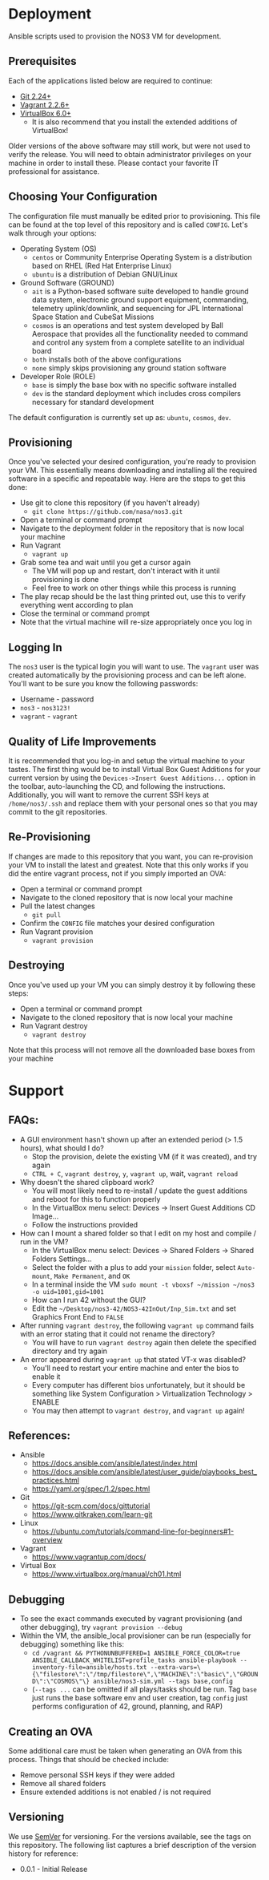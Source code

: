 # Deployment

Ansible scripts used to provision the NOS3 VM for development.

## Prerequisites

Each of the applications listed below are required to continue:
* [Git 2.24+](https://git-scm.com/)
* [Vagrant 2.2.6+](https://www.vagrantup.com/)
* [VirtualBox 6.0+](https://www.virtualbox.org/)
  - It is also recommend that you install the extended additions of VirtualBox!

Older versions of the above software may still work, but were not used to verify the release.
You will need to obtain administrator privileges on your machine in order to install these.
Please contact your favorite IT professional for assistance.

## Choosing Your Configuration

The configuration file must manually be edited prior to provisioning.
This file can be found at the top level of this repository and is called `CONFIG`.
Let's walk through your options:
* Operating System (OS)
  - `centos` or Community Enterprise Operating System is a distribution based on RHEL (Red Hat Enterprise Linux)
  - `ubuntu` is a distribution of Debian GNU/Linux
* Ground Software (GROUND)
  - `ait` is a Python-based software suite developed to handle ground data system, electronic ground support equipment, commanding, telemetry uplink/downlink, and sequencing for JPL International Space Station and CubeSat Missions
  - `cosmos`  is an operations and test system developed by Ball Aerospace that provides all the functionality needed to command and control any system from a complete satellite to an individual board
  - `both` installs both of the above configurations
  - `none` simply skips provisioning any ground station software
* Developer Role (ROLE)
  - `base` is simply the base box with no specific software installed
  - `dev` is the standard deployment which includes cross compilers necessary for standard development

The default configuration is currently set up as: `ubuntu`, `cosmos`, `dev`.

## Provisioning

Once you've selected your desired configuration, you're ready to provision your VM.
This essentially means downloading and installing all the required software in a specific and repeatable way.
Here are the steps to get this done:
* Use git to clone this repository (if you haven't already)
  - `git clone https://github.com/nasa/nos3.git`
* Open a terminal or command prompt
* Navigate to the deployment folder in the repository that is now local your machine
* Run Vagrant
  - `vagrant up`
* Grab some tea and wait until you get a cursor again
  - The VM will pop up and restart, don't interact with it until provisioning is done
  - Feel free to work on other things while this process is running
* The play recap should be the last thing printed out, use this to verify everything went according to plan
* Close the terminal or command prompt
* Note that the virtual machine will re-size appropriately once you log in

## Logging In

The `nos3` user is the typical login you will want to use.
The `vagrant` user was created automatically by the provisioning process and can be left alone.
You'll want to be sure you know the following passwords:
* Username - password
* `nos3` - `nos3123!`
* `vagrant` - `vagrant`

## Quality of Life Improvements

It is recommended that you log-in and setup the virtual machine to your tastes.
The first thing would be to install Virtual Box Guest Additions for your current version by using the `Devices->Insert Guest Additions...` option in the toolbar, auto-launching the CD, and following the instructions.
Additionally, you will want to remove the current SSH keys at `/home/nos3/.ssh` and replace them with your personal ones so that you may commit to the git repositories. 

## Re-Provisioning

If changes are made to this repository that you want, you can re-provision your VM to install the latest and greatest.
Note that this only works if you did the entire vagrant process, not if you simply imported an OVA:
* Open a terminal or command prompt
* Navigate to the cloned repository that is now local your machine
* Pull the latest changes
  - `git pull`
* Confirm the `CONFIG` file matches your desired configuration
* Run Vagrant provision
  - `vagrant provision`

## Destroying

Once you've used up your VM you can simply destroy it by following these steps:
* Open a terminal or command prompt
* Navigate to the cloned repository that is now local your machine
* Run Vagrant destroy
  - `vagrant destroy`

Note that this process will not remove all the downloaded base boxes from your machine

# Support

## FAQs:

* A GUI environment hasn't shown up after an extended period (> 1.5 hours), what should I do?
  - Stop the provision, delete the existing VM (if it was created), and try again
  - `CTRL + C`, `vagrant destroy`, `y`, `vagrant up`, wait, `vagrant reload`
* Why doesn't the shared clipboard work?
  - You will most likely need to re-install / update the guest additions and reboot for this to function properly
  - In the VirtualBox menu select: Devices -> Insert Guest Additions CD Image...
  - Follow the instructions provided
* How can I mount a shared folder so that I edit on my host and compile / run in the VM?
  - In the VirtualBox menu select: Devices -> Shared Folders -> Shared Folders Settings...
  - Select the folder with a plus to add your `mission` folder, select `Auto-mount`, `Make Permanent`, and `OK`
  - In a terminal inside the VM `sudo mount -t vboxsf ~/mission ~/nos3 -o uid=1001,gid=1001`
  * How can I run 42 without the GUI?
  - Edit the `~/Desktop/nos3-42/NOS3-42InOut/Inp_Sim.txt` and set Graphics Front End to `FALSE` 
* After running `vagrant destroy`, the following `vagrant up` command fails with an error stating that it could not rename the directory?
  - You will have to run `vagrant destroy` again then delete the specified directory and try again
* An error appeared during `vagrant up` that stated VT-x was disabled?
  - You'll need to restart your entire machine and enter the bios to enable it
  - Every computer has different bios unfortunately, but it should be something like System Configuration > Virtualization Technology > ENABLE
  - You may then attempt to `vagrant destroy`, and `vagrant up` again!

## References:

* Ansible
  - https://docs.ansible.com/ansible/latest/index.html
  - https://docs.ansible.com/ansible/latest/user_guide/playbooks_best_practices.html
  - https://yaml.org/spec/1.2/spec.html 
* Git
  - https://git-scm.com/docs/gittutorial
  - https://www.gitkraken.com/learn-git 
* Linux
  - https://ubuntu.com/tutorials/command-line-for-beginners#1-overview 
* Vagrant
  - https://www.vagrantup.com/docs/
* Virtual Box
  - https://www.virtualbox.org/manual/ch01.html

## Debugging

* To see the exact commands executed by vagrant provisioning (and other debugging), try `vagrant provision --debug`
* Within the VM, the ansible_local provisioner can be run (especially for debugging) something like this:
  - `cd /vagrant && PYTHONUNBUFFERED=1 ANSIBLE_FORCE_COLOR=true ANSIBLE_CALLBACK_WHITELIST=profile_tasks ansible-playbook --inventory-file=ansible/hosts.txt --extra-vars=\{\"filestore\":\"/tmp/filestore\",\"MACHINE\":\"basic\",\"GROUND\":\"COSMOS\"\} ansible/nos3-sim.yml --tags base,config`
  - (`--tags ...` can be omitted if all plays/tasks should be run.  Tag `base` just runs the base software env and user creation, tag `config` just performs configuration of 42, ground, planning, and RAP)

## Creating an OVA

Some additional care must be taken when generating an OVA from this process.
Things that should be checked include:
* Remove personal SSH keys if they were added
* Remove all shared folders
* Ensure extended additions is not enabled / is not required

## Versioning

We use [SemVer](http://semver.org/) for versioning. For the versions available, see the tags on this repository.
The following list captures a brief description of the version history for reference:
* 0.0.1 - Initial Release
